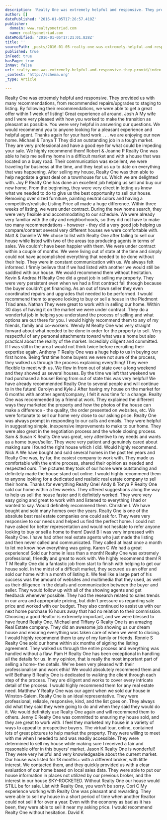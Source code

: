 ```yaml
---
description: 'Realty One was extremely helpful and responsive. They provided us with many recommendations, from recommended repairs/upgrades to staging to listing.  By follow'
author: []
datePublished: '2016-01-05T17:26:57.410Z'
publisher:
  domain: www.realtyonetriad.com
  name: realtyonetriad.com
dateModified: '2016-01-05T17:21:01.828Z'
title: ''
sourcePath: _posts/2016-01-05-realty-one-was-extremely-helpful-and-responsive-they-provid.md
published: true
inFeed: true
hasPage: true
inNav: false
url: realty-one-was-extremely-helpful-and-responsive-they-provid/index.html
_context: 'http://schema.org'
_type: Article

---
```

Realty One was extremely helpful and responsive. They provided us with many recommendations, from recommended repairs/upgrades to staging to listing. By following their recommendations, we were able to get a great offer within 1 week of listing! Great experience all around. Josh A My wife and I were very pleased with how you worked to make the transition as pleasant as possible. You were very helpful in answering our questions. We would recommend you to anyone looking for a pleasant experience and helpful agent. Thanks again for your hard work . . . we are enjoying our new home. Michael & Tanya T They did an outstanding job in a tough market. They are very professional and have a good eye for what could be impeding your sale. We highly recommend them! Robert & Joanne P Realty One was able to help me sell my home in a difficult market and with a house that was located on a busy road. Their communication was excellent, we were traveling for business at the time, and they kept us up to date on everything that was happening. After selling my house, Realty One was then able to help negotiate a great deal on a townhouse for us. Which we are delighted with. Joy P Realty One has done an excellent job helping us sell and buy our new home. From the beginning, they were very direct in letting us know what we needed to do to give us the best opportunity to sell our house. Removing over sized furniture, painting neutral colors and having a competitive/realistic Listing Price all made a huge difference. Within three weeks of listing, we were under contract. During the new home search, they were very flexible and accommodating to our schedule. We were already very familiar with the city and neighborhoods, so they did not have to make too many recommendations - however - they did a very good job helping us compare/contrast several very different houses we were comfortable with. Matt & Danielle W We chose to list with Realty One after failing to sell our house while listed with two of the areas top producing agents in terms of sales. We couldn't have been happier with them. We were under contract within a couple of months. We were living out of state at the time and simply could not have accomplished everything that needed to be done without their help. They were in constant communication with us. We always felt informed. I firmly believe that if we had listed with another we would still be saddled with our house. We would recommend them without hesitation. Kevin & Andrea H Realty One did a great job in selling my property. They were very persistent even when we had a first contract fall through because the buyer couldn't get financing. As an out of town seller they even coordinated repairs and upgrades that needed to be performed. I would recommend them to anyone looking to buy or sell a house in the Piedmont Triad area. Nathan They were great to work with in selling our home. Within 30 days of having it on the market we were under contract. They do a wonderful job in helping you understand the process of selling and what options are out there for you. I would highly recommend them to any of my friends, family and co-workers. Wendy M Realty One was very straight forward about what needed to be done in order for the property to sell. Very respectful of any personal attachments toward what was a home but also practical about the reality of the market. Incredibly diligent and committed. If I was still in the area I would not think twice before recruiting their expertise again. Anthony T Realty One was a huge help to us in buying our first home. Being first time home buyers we were not sure of the process, they walked us through the process explaining everything! They were flexible to meet with us. We flew in from out of state over a long weekend and they showed us several houses. By the time we left that weekend we had purchased a house! Being from out of state this was very helpful! We have already recommended Realty One to several people and will continue to in the future! Carolyn and Kyle J After having my house on the market for 6 months with another agent/company, I felt it was time for a change. Realty One was recommended by a friend at work. They explained the different ways they marketed the property and how the photos of the house can make a difference - the quality, the order presented on websites, etc. We were fortunate to sell our home very close to our asking price. Realty One was always prompt in responding to our calls and emails. They were helpful in suggesting simple, inexpensive improvements to make to our home. They were also great in the negotiation process and the whole closing process. Sam & Susan K Realty One was great, very attentive to my needs and wants as a home buyer/seller. They were very patient and genuinely cared about making sure I found the right house which I did. Would highly recommend. Nick A We have bought and sold several homes in the past ten years and Realty One was, by far, the easiest company to work with. They made us comfortable with the entire process, shared their opinion as needed and respected ours. The pictures they took of our home were outstanding and definitely made the house stand out online. I would highly recommend them to anyone looking for a dedicated and realistic real estate company to sell their home. Thanks for everything Realty One! Andy & Tonya P Realty One sold our home within a few weeks. They offered suggestions along the way to help us sell the house faster and it definitely worked. They were very easy going and great to work with and listened to everything I had or wanted to say. Would definitely recommend them. Christine L We have bought and sold many homes over the years. Realty One is one of the absolute best real estate companies one could ask for. They were very responsive to our needs and helped us find the perfect home. I could not have asked for better representation and would not hesitate to refer anyone looking to buy or sell a home to them! David B I was very impressed with Realty One. I have had other real estate agents who just made the listing and then never called and communicated. They called at least once a month to let me know how everything was going. Karen C We had a great experience! Sold our home in less than a month! Realty One was extremely professional, friendly and great to work with. We highly recommend them! R T M Realty One did a fantastic job from start to finish with helping to get our house sold. In the midst of a difficult market, they secured us an offer and sold our home within a month of listing it. We feel like a large part of his success was the amount of websites and multimedia that they used, as well as their diligence in the details and communication between the buyer and seller. They would follow up with all of the showing agents and get feedback whenever possible. They had the research related to sales trends in our area and appropriate pricing, but didn't pressure us regarding sale price and worked with our budget. They also continued to assist us with our next home purchase 16 hours away that had no relation to their commission. Choosing a good Realtor is extremely important, and we were blessed to have found Realty One. Michael and Tiffany G Realty One is an amazing Real Estate company. They did an awesome job showing us our dream house and ensuring everything was taken care of when we went to closing. I would highly recommend them to any of my family or friends. Ronnie S Realty One sold our home within six months of signing the listing agreement. They walked us through the entire process and everything was handled without a flaw. Pam H Realty One has been exceptional in handling all the details for us. In my opinion, that is really the most important part of selling a home- the details. We've been very pleased with their professionalism and work ethic! We would absolutely recommend them and will! Bethany B Realty One is dedicated to walking the client through each step of the process. They are diligent and works to cover every intricate detail of the process. I would highly recommend them for any real estate need. Matthew Y Realty One was our agent when we sold our house in Winston-Salem. Realty One is an ideal representative. They were professional, reliable, responsive, kind, and the list goes on. They always did what they said they were going to do and when they said they would do it. We would definitely use Realty One again and will recommend them to others. Jenny E Realty One was committed to ensuring my house sold, and they are great to work with. I feel they marketed my house in a variety of ways to appeal to prospective buyers. The virtual tour, online, contained lots of great pictures to help market the property. They were willing to meet with me when I needed to and was readily accessible. They were determined to sell my house while making sure I received a fair and reasonable offer in this buyers' market. Jason K Realty One is wonderful! They were very helpful and very knowledgeable about the current market. Our house was listed for 18 months+ with a different broker, with little interest. We contacted them, and they quickly provided us with a clear evaluation of our home based on local sales data. They were able to put our house information in places not utilized by our previous broker, and the interest in our house SKY-ROCKETED. Without Realty One our house would STILL be for sale. List with Realty One, you won't be sorry. Cori C My experience working with Realty One was pleasant and rewarding. They were able to sell my house in a short period of time when another Realtor could not sell it for over a year. Even with the economy as bad as it has been, they were able to sell it near my asking price. I would recommend Realty One without hesitation. David K